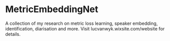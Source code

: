# MetricEmbeddingNet
A collection of my research on metric loss learning, speaker embedding, identification, diarisation and more. Visit lucvanwyk.wixsite.com/website for details.
